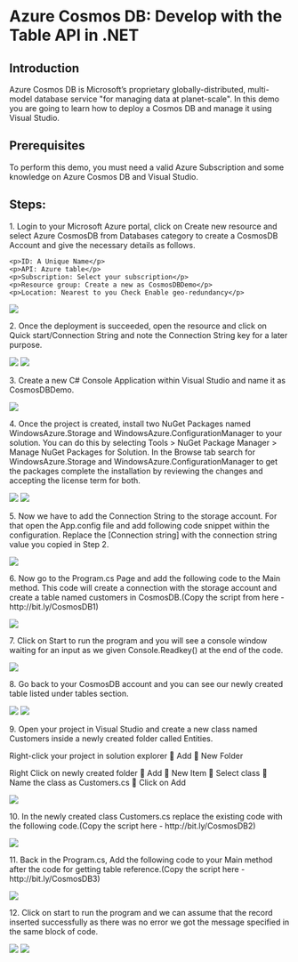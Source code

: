 <h1>Azure Cosmos DB: Develop with the Table API in .NET</h1>

<h2>Introduction</h2>
<p>Azure Cosmos DB is Microsoft’s proprietary globally-distributed, multi-model database service "for managing data at planet-scale". In this demo you are going to learn how to deploy a Cosmos DB and manage it using Visual Studio.</p>

<h2>Prerequisites</h2>
<p>To perform this demo, you must need a valid Azure Subscription and some knowledge on Azure Cosmos DB and Visual Studio.</p>

<h2>Steps:</h2>
<p>1. Login to your Microsoft Azure portal, click on Create new resource and select Azure CosmosDB from Databases category to create a CosmosDB Account and give the necessary details as follows.</p>

    <p>ID: A Unique Name</p>
    <p>API: Azure table</p>
    <p>Subscription: Select your subscription</p>
    <p>Resource group: Create a new as CosmosDBDemo</p>
    <p>Location: Nearest to you Check Enable geo-redundancy</p>

<img src="https://codesizzlergit.blob.core.windows.net/az203-3-6/1.jpg"/>
<p>2. Once the deployment is succeeded, open the resource and click on Quick start/Connection String and note the Connection String key for a later purpose.</p>
<img src="https://codesizzlergit.blob.core.windows.net/az203-3-6/2.jpg"/>
<img src="https://codesizzlergit.blob.core.windows.net/az203-3-6/3.jpg"/>
<p>3. Create a new C# Console Application within Visual Studio and name it as CosmosDBDemo.</p>
<img src="https://codesizzlergit.blob.core.windows.net/az203-3-6/4.jpg"/>
<p>4. Once the project is created, install two NuGet Packages named WindowsAzure.Storage and WindowsAzure.ConfigurationManager to your solution. You can do this by selecting Tools > NuGet Package Manager > Manage NuGet Packages for Solution. In the Browse tab search for WindowsAzure.Storage and WindowsAzure.ConfigurationManager to get the packages complete the installation by reviewing the changes and accepting the license term for both.</p>
<img src="https://codesizzlergit.blob.core.windows.net/az203-3-6/5.jpg"/>
<img src="https://codesizzlergit.blob.core.windows.net/az203-3-6/6.jpg"/>
<p>5. Now we have to add the Connection String to the storage account. For that open the App.config file and add following code snippet within the configuration. Replace the [Connection string] with the connection string value you copied in Step 2.</p>
    <p><appSettings></appSettings></p>
        <p><add  key="StorageConnection"  value="[Connection  String]"  /></p>
    <p></appSettings></p>
    
<img src="https://codesizzlergit.blob.core.windows.net/az203-3-6/7.jpg"/>
<p>6. Now go to the Program.cs Page and add the following code to the Main method. This code will create a connection with the storage account and create a table named customers in CosmosDB.(Copy the script from here - http://bit.ly/CosmosDB1)</p>
<img src="https://codesizzlergit.blob.core.windows.net/az203-3-6/8.jpg"/>
<p>7. Click on Start to run the program and you will see a console window waiting for an input as we given Console.Readkey() at the end of the code.</p>
<img src="https://codesizzlergit.blob.core.windows.net/az203-3-6/9.jpg"/>
<p>8. Go back to your CosmosDB account and you can see our newly created table listed under tables section.</p>
<img src="https://codesizzlergit.blob.core.windows.net/az203-3-6/10.jpg"/>
<img src="https://codesizzlergit.blob.core.windows.net/az203-3-6/11.jpg"/>
<p>9. Open your project in Visual Studio and create a new class named Customers inside a newly created folder called Entities.<p/>
    <p>Right-click your project in solution explorer  Add  New Folder</p>
    <p>Right Click on newly created folder  Add  New Item  Select class  Name the class as Customers.cs  Click on Add</p>
<img src="https://codesizzlergit.blob.core.windows.net/az203-3-6/12.jpg"/>
<p>10. In the newly created class Customers.cs replace the existing code with the following code.(Copy the script here - http://bit.ly/CosmosDB2) </p>
<img src="https://codesizzlergit.blob.core.windows.net/az203-3-6/13.jpg"/>
<p>11. Back in the Program.cs, Add the following code to your Main method after the code for getting table reference.(Copy the script here - http://bit.ly/CosmosDB3)</p>
<img src="https://codesizzlergit.blob.core.windows.net/az203-3-6/14.jpg"/>
<p>12. Click on start to run the program and we can assume that the record inserted successfully as there was no error we got the message specified in the same block of code.</p>
<img src="https://codesizzlergit.blob.core.windows.net/az203-3-6/15.jpg"/>
<img src="https://codesizzlergit.blob.core.windows.net/az203-3-6/16.jpg"/>
